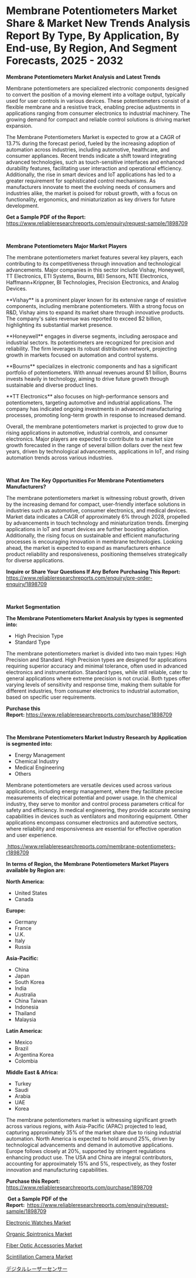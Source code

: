 <p><h1>Membrane Potentiometers Market Share & Market New Trends Analysis Report By Type, By Application, By End-use, By Region, And Segment Forecasts, 2025 - 2032</h1></p><p><strong>Membrane Potentiometers Market Analysis and Latest Trends</strong></p>
<p><p>Membrane potentiometers are specialized electronic components designed to convert the position of a moving element into a voltage output, typically used for user controls in various devices. These potentiometers consist of a flexible membrane and a resistive track, enabling precise adjustments in applications ranging from consumer electronics to industrial machinery. The growing demand for compact and reliable control solutions is driving market expansion.</p><p>The Membrane Potentiometers Market is expected to grow at a CAGR of 13.7% during the forecast period, fueled by the increasing adoption of automation across industries, including automotive, healthcare, and consumer appliances. Recent trends indicate a shift toward integrating advanced technologies, such as touch-sensitive interfaces and enhanced durability features, facilitating user interaction and operational efficiency. Additionally, the rise in smart devices and IoT applications has led to a greater requirement for sophisticated control mechanisms. As manufacturers innovate to meet the evolving needs of consumers and industries alike, the market is poised for robust growth, with a focus on functionality, ergonomics, and miniaturization as key drivers for future development.</p></p>
<p><strong>Get a Sample PDF of the Report:&nbsp;</strong> <a href="https://www.reliableresearchreports.com/enquiry/request-sample/1898709?utm_campaign=48&utm_medium=2&utm_source=Github&utm_content=ia&utm_term=06042025&utm_id=membrane-potentiometers">https://www.reliableresearchreports.com/enquiry/request-sample/1898709</a></p>
<p>&nbsp;</p>
<p><strong>Membrane Potentiometers Major Market Players</strong></p>
<p><p>The membrane potentiometers market features several key players, each contributing to its competitiveness through innovation and technological advancements. Major companies in this sector include Vishay, Honeywell, TT Electronics, ETI Systems, Bourns, BEI Sensors, NTE Electronics, Haffmann+Krippner, BI Technologies, Precision Electronics, and Analog Devices.</p><p>**Vishay** is a prominent player known for its extensive range of resistive components, including membrane potentiometers. With a strong focus on R&D, Vishay aims to expand its market share through innovative products. The company's sales revenue was reported to exceed $2 billion, highlighting its substantial market presence.</p><p>**Honeywell** engages in diverse segments, including aerospace and industrial sectors. Its potentiometers are recognized for precision and reliability. The firm leverages its robust distribution network, projecting growth in markets focused on automation and control systems.</p><p>**Bourns** specializes in electronic components and has a significant portfolio of potentiometers. With annual revenues around $1 billion, Bourns invests heavily in technology, aiming to drive future growth through sustainable and diverse product lines.</p><p>**TT Electronics** also focuses on high-performance sensors and potentiometers, targeting automotive and industrial applications. The company has indicated ongoing investments in advanced manufacturing processes, promoting long-term growth in response to increased demand.</p><p>Overall, the membrane potentiometers market is projected to grow due to rising applications in automotive, industrial controls, and consumer electronics. Major players are expected to contribute to a market size growth forecasted in the range of several billion dollars over the next few years, driven by technological advancements, applications in IoT, and rising automation trends across various industries.</p></p>
<p>&nbsp;</p>
<p><strong>What Are The Key Opportunities For Membrane Potentiometers Manufacturers?</strong></p>
<p><p>The membrane potentiometers market is witnessing robust growth, driven by the increasing demand for compact, user-friendly interface solutions in industries such as automotive, consumer electronics, and medical devices. Market data indicates a CAGR of approximately 6% through 2028, propelled by advancements in touch technology and miniaturization trends. Emerging applications in IoT and smart devices are further boosting adoption. Additionally, the rising focus on sustainable and efficient manufacturing processes is encouraging innovation in membrane technologies. Looking ahead, the market is expected to expand as manufacturers enhance product reliability and responsiveness, positioning themselves strategically for diverse applications.</p></p>
<p><strong>Inquire or Share Your Questions If Any Before Purchasing This Report:</strong> <a href="https://www.reliableresearchreports.com/enquiry/pre-order-enquiry/1898709?utm_campaign=48&utm_medium=2&utm_source=Github&utm_content=ia&utm_term=06042025&utm_id=membrane-potentiometers">https://www.reliableresearchreports.com/enquiry/pre-order-enquiry/1898709</a></p>
<p>&nbsp;</p>
<p><strong>Market Segmentation</strong></p>
<p><strong>The Membrane Potentiometers Market Analysis by types is segmented into:</strong></p>
<p><ul><li>High Precision Type</li><li>Standard Type</li></ul></p>
<p><p>The membrane potentiometers market is divided into two main types: High Precision and Standard. High Precision types are designed for applications requiring superior accuracy and minimal tolerance, often used in advanced electronics and instrumentation. Standard types, while still reliable, cater to general applications where extreme precision is not crucial. Both types offer varying levels of sensitivity and response time, making them suitable for different industries, from consumer electronics to industrial automation, based on specific user requirements.</p></p>
<p><strong>Purchase this Report:&nbsp;</strong><a href="https://www.reliableresearchreports.com/purchase/1898709?utm_campaign=48&utm_medium=2&utm_source=Github&utm_content=ia&utm_term=06042025&utm_id=membrane-potentiometers">https://www.reliableresearchreports.com/purchase/1898709</a></p>
<p>&nbsp;</p>
<p><strong>The Membrane Potentiometers Market Industry Research by Application is segmented into:</strong></p>
<p><ul><li>Energy Management</li><li>Chemical Industry</li><li>Medical Engineering</li><li>Others</li></ul></p>
<p><p>Membrane potentiometers are versatile devices used across various applications, including energy management, where they facilitate precise measurements of electrical potential and power usage. In the chemical industry, they serve to monitor and control process parameters critical for safety and efficiency. In medical engineering, they provide accurate sensing capabilities in devices such as ventilators and monitoring equipment. Other applications encompass consumer electronics and automotive sectors, where reliability and responsiveness are essential for effective operation and user experience.</p></p>
<p><a href="https://www.reliableresearchreports.com/membrane-potentiometers-r1898709?utm_campaign=48&utm_medium=2&utm_source=Github&utm_content=ia&utm_term=06042025&utm_id=membrane-potentiometers">&nbsp;https://www.reliableresearchreports.com/membrane-potentiometers-r1898709</a></p>
<p><strong>In terms of Region, the Membrane Potentiometers Market Players available by Region are:</strong></p>
<p>
    <p> <strong> North America: </strong>
        <ul>
            <li>United States</li>
            <li>Canada</li>
        </ul>
        </p> 
    <p> <strong> Europe: </strong>
        <ul>
            <li>Germany</li>
            <li>France</li>
            <li>U.K.</li>
            <li>Italy</li>
            <li>Russia</li>
        </ul>
        </p> 
    <p> <strong> Asia-Pacific: </strong>
        <ul>
            <li>China</li>
            <li>Japan</li>
            <li>South Korea</li>
            <li>India</li>
            <li>Australia</li>
            <li>China Taiwan</li>
            <li>Indonesia</li>
            <li>Thailand</li>
            <li>Malaysia</li>
        </ul>
        </p> 
    <p> <strong> Latin America: </strong>
        <ul>
            <li>Mexico</li>
            <li>Brazil</li>
            <li>Argentina Korea</li>
            <li>Colombia</li>
        </ul>
        </p> 
    <p> <strong> Middle East & Africa: </strong>
        <ul>
            <li>Turkey</li>
            <li>Saudi</li>
            <li>Arabia</li>
            <li>UAE</li>
            <li>Korea</li>
        </ul>
    </p>
    </p>
<p><p>The membrane potentiometers market is witnessing significant growth across various regions, with Asia-Pacific (APAC) projected to lead, capturing approximately 35% of the market share due to rising industrial automation. North America is expected to hold around 25%, driven by technological advancements and demand in automotive applications. Europe follows closely at 20%, supported by stringent regulations enhancing product use. The USA and China are integral contributors, accounting for approximately 15% and 5%, respectively, as they foster innovation and manufacturing capabilities.</p></p>
<p><strong>Purchase this Report: </strong><a href="https://www.reliableresearchreports.com/purchase/1898709?utm_campaign=48&utm_medium=2&utm_source=Github&utm_content=ia&utm_term=06042025&utm_id=membrane-potentiometers">https://www.reliableresearchreports.com/purchase/1898709</a></p>
<p>&nbsp;<strong>Get a Sample PDF of the Report:&nbsp;&nbsp;</strong><a href="https://www.reliableresearchreports.com/enquiry/request-sample/1898709?utm_campaign=48&utm_medium=2&utm_source=Github&utm_content=ia&utm_term=06042025&utm_id=membrane-potentiometers">https://www.reliableresearchreports.com/enquiry/request-sample/1898709</a></p>
<p><strong></strong></p>
<p><p><a href="https://github.com/ilanarohalgh/Market-Research-Report-List-1/blob/main/electronic-watches-market.md?utm_campaign=48&utm_medium=2&utm_source=Github&utm_content=ia&utm_term=06042025&utm_id=membrane-potentiometers">Electronic Watches Market</a></p><p><a href="https://github.com/iperitvik8/Market-Research-Report-List-1/blob/main/organic-spintronics-market.md?utm_campaign=48&utm_medium=2&utm_source=Github&utm_content=ia&utm_term=06042025&utm_id=membrane-potentiometers">Organic Spintronics Market</a></p><p><a href="https://github.com/kadutjoelly83/Market-Research-Report-List-1/blob/main/fiber-optic-accessories-market.md?utm_campaign=48&utm_medium=2&utm_source=Github&utm_content=ia&utm_term=06042025&utm_id=membrane-potentiometers">Fiber Optic Accessories Market</a></p><p><a href="https://github.com/frodanlert/Market-Research-Report-List-1/blob/main/scintillation-camera-market.md?utm_campaign=48&utm_medium=2&utm_source=Github&utm_content=ia&utm_term=06042025&utm_id=membrane-potentiometers">Scintillation Camera Market</a></p><p><a href="https://github.com/lababdou/Market-Research-Report-List-7/blob/main/602623452062.md?utm_campaign=48&utm_medium=2&utm_source=Github&utm_content=ia&utm_term=06042025&utm_id=membrane-potentiometers">デジタルレーザーセンサー</a></p></p>
